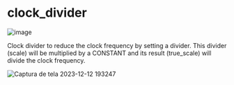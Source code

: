 # clock_divider

![image](https://github.com/user-attachments/assets/fccf3df6-4aad-4b72-a153-4ca452d3b433)

Clock divider to reduce the clock frequency by setting a divider. This divider (scale) will be multiplied by a CONSTANT and its result (true_scale) will divide the clock frequency.

![Captura de tela 2023-12-12 193247](https://github.com/hugodiasg/clock_divider/assets/80465879/e4f1439a-ebd2-46f1-863d-53b395e88fed)

